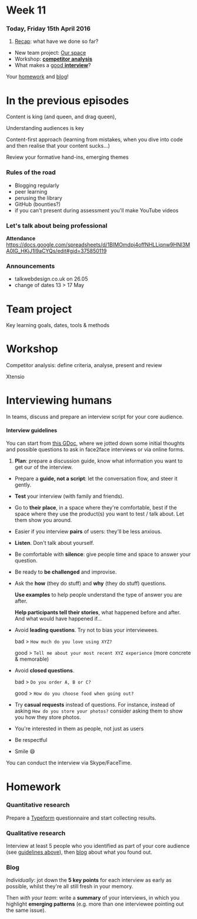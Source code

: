 # Week 11

### Today, Friday 15th April 2016

1. [Recap](#in-the-previous-episodes): what have we done so far?
* New team project: [Our space](#team-project)
* Workshop: [**competitor analysis**](#workshop)
* What makes a [good **interview**](#interviewing-humans)? 

Your [homework](#homework) and [blog](#blog)!


# In the previous episodes

Content is king (and queen, and drag queen), 

Understanding audiences is key

Content-first approach (learning from mistakes, when you dive into code and then realise that your content sucks...)

Review your formative hand-ins, emerging themes

### Rules of the road

* Blogging regularly
* peer learning
* perusing the library
* GitHub (bounties?)
* if you can't present during assessment you'll make YouTube videos

### Let's talk about being professional

**Attendance** https://docs.google.com/spreadsheets/d/1BIMOmdpj4offNHLLiqnw9HNl3MA0IG_HKjJ1I9aCYQs/edit#gid=375850119

### Announcements

* talkwebdesign.co.uk on 26.05
* change of dates 13 > 17 May


# Team project

Key learning goals, dates, tools & methods
 
 
# Workshop

Competitor analysis: define criteria, analyse, present and review

Xtensio


# Interviewing humans

In teams, discuss and prepare an interview script for your core audience.

#### Interview guidelines

You can start from [this GDoc](https://docs.google.com/document/d/1FP5CgvRyOCmCam_WfOAabZz4VP9BMOy0nw6-GXZwopM/edit?usp=sharing), where we jotted down some initial thoughts and possible questions to ask in face2face interviews or via online forms.

1. **Plan**: prepare a discussion guide, know what information you want to get our of the interview.
* Prepare a **guide, not a script**: let the conversation flow, and steer it gently.
* **Test** your interview (with family and friends).
* Go to **their place**, in a space where they're comfortable, best if the space where they use the product(s) you want to test / talk about. Let them show you around.
* Easier if you interview **pairs** of users: they'll be less anxious.
* **Listen**. Don't talk about yourself.
* Be comfortable with **silence**: give people time and space to answer your question.
* Be ready to **be challenged** and improvise.
* Ask the **how** (they do stuff) and **why** (they do stuff) questions.

	**Use examples** to help people understand the type of answer you are after.
	
	**Help participants tell their stories**, what happened before and after. And what would have happened if...

* Avoid **leading questions**. Try not to bias your interviewees.

	bad > `How much do you love using XYZ?`
	
	good > `Tell me about your most recent XYZ experience` (more concrete & memorable)
* Avoid **closed questions**.

	bad > `Do you order A, B or C?`
	
	good > `How do you choose food when going out?`
* Try **casual requests** instead of questions. For instance, instead of asking `How do you store your photos?` consider asking them to show you how they store photos.	
* You're interested in them as people, not just as users
* Be respectful
* Smile :smile:

You can conduct the interview via Skype/FaceTime.


# Homework

### Quantitative research

Prepare a [Typeform](https://www.typeform.com) questionnaire and start collecting results.

### Qualitative research

Interview at least 5 people who you identified as part of your core audience (see [guidelines above](#interview-guidelines)), then [blog](#blog) about what you found out.

### Blog

*Individually*: jot down the **5 key points** for each interview as early as possible, whilst they're all still fresh in your memory. 

Then *with your team*: write a **summary** of your interviews, in which you highlight **emerging patterns** (e.g. more than one interviewee pointing out the same issue).